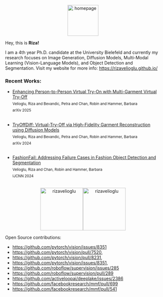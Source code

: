 <p align="center">
  <a href="https://rizavelioglu.github.io/" target="_blank">
    <img src="https://drive.google.com/uc?id=1SWc-ryZf7xxZ_g7AdU_vn2Y451IcCisw" alt="homepage" height="100"/>
  </a>
</p>


Hey, this is **Riza!**

I am a 4th year Ph.D. candidate at the University Bielefeld and currently my research focuses on Image Generation, Diffusion Models, Multi-Modal Learning (Vision-Language Models), and Object Detection and Segmentation. Visit my website for more info: https://rizavelioglu.github.io/

<h3 align="left"> Recent Works: </h3>
  <ul>
      <li>
        <a href="https://rizavelioglu.github.io/tryoffdiff/">Enhancing Person-to-Person Virtual Try-On with Multi-Garment Virtual Try-Off</a><br>
        <sub>Velioglu, Riza and Bevandic, Petra and Chan, Robin and Hammer, Barbara</sub> <br>
        <sub>arXiv 2025</sub>
      </li> <br>
  </ul>
  <ul>
      <li>
        <a href="https://rizavelioglu.github.io/tryoffdiff/">TryOffDiff: Virtual-Try-Off via High-Fidelity Garment Reconstruction using Diffusion Models</a><br>
        <sub>Velioglu, Riza and Bevandic, Petra and Chan, Robin and Hammer, Barbara</sub> <br>
        <sub>arXiv 2024</sub>
      </li> <br>
  </ul>
  <ul>
      <li>
        <a href="https://rizavelioglu.github.io/fashionfail/">FashionFail: Addressing Failure Cases in Fashion Object Detection and Segmentation</a><br>
        <sub>Velioglu, Riza and Chan, Robin and Hammer, Barbara</sub> <br>
        <sub>IJCNN 2024</sub>
      </li> <br>
  </ul>

<p align="center">
  <img height="138px" align="center" src="https://github-readme-stats.vercel.app/api?username=rizavelioglu&hide_border=true&show_icons=true&line_height=21&text_color=FBCEB1&icon_color=FF00FF&title_color=E5E4E2&bg_color=1500,00008B,301934,023020&theme=graywhite&count_private=True" alt="rizavelioglu"/><img height="138px" align="center" src="https://github-readme-stats.vercel.app/api/top-langs?username=rizavelioglu&show_icons=true&locale=en&layout=compact&text_color=FBCEB1&icon_color=FF00FF&title_color=E5E4E2&bg_color=1500,023020,301934,00008B&theme=graywhite" alt="rizavelioglu"/>
</p>

Open Source contributions:
- https://github.com/pytorch/vision/issues/8351
- https://github.com/pytorch/vision/pull/7520,
- https://github.com/pytorch/vision/pull/8231,
- https://github.com/pytorch/vision/issues/8351,
- https://github.com/roboflow/supervision/issues/285
- https://github.com/roboflow/supervision/pull/289
- https://github.com/activeloopai/deeplake/issues/2386
- https://github.com/facebookresearch/mmf/pull/699
- https://github.com/facebookresearch/mmf/pull/541
